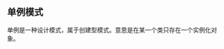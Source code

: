 ## 单例模式
  单例是一种设计模式，属于创建型模式。意思是在某一个类只存在一个实例化对象。
<!--stackedit_data:
eyJoaXN0b3J5IjpbMTI2ODM1NTQ1OCw3MzA5OTgxMTZdfQ==
-->